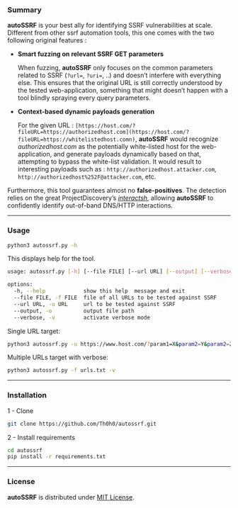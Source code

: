 ### Summary

**autoSSRF** is your best ally for identifying SSRF vulnerabilities at scale. Different from other ssrf automation tools, this one comes with the two following original features :

- **Smart fuzzing on relevant SSRF GET parameters**
    
    When fuzzing, **autoSSRF** only focuses on the common parameters related to SSRF (`?url=`, `?uri=`, ..) and doesn’t interfere with everything else. This ensures that the original URL is still correctly understood by the tested web-application, something that might doesn’t happen with a tool blindly spraying every query parameters.
    
- **Context-based dynamic payloads generation**
    
    For the given URL : `[https://host.com/?fileURL=https://authorizedhost.com](https://host.com/?fileURL=https://whitelistedhost.comn)`, **autoSSRF** would recognize *authorizedhost.com* as the potentially white-listed host for the web-application, and generate payloads dynamically based on that, attempting to bypass the white-list validation. 
    It would result to interesting payloads such as : `http://authorizedhost.attacker.com`, `http://authorizedhost%252F@attacker.com`, etc.
    

Furthermore, this tool guarantees almost no **false-positives**. The detection relies on the great ProjectDiscovery’s *[interactsh](https://github.com/projectdiscovery/interactsh)*, allowing **autoSSRF** to confidently identify out-of-band DNS/HTTP interactions.

---

### Usage

```bash
python3 autossrf.py -h
```

This displays help for the tool.

```bash
usage: autossrf.py [-h] [--file FILE] [--url URL] [--output] [--verbose]

options:
  -h, --help            show this help  message and exit
  --file FILE, -f FILE  file of all URLs to be tested against SSRF
  --url URL, -u URL     url to be tested against SSRF
  --output, -o          output file path
  --verbose, -v         activate verbose mode
```

Single URL target: 

```bash
python3 autossrf.py -u https://www.host.com/?param1=X&param2=Y&param2=Z
```

Multiple URLs target with verbose: 

```bash
python3 autossrf.py -f urls.txt -v
```

---

### Installation

1 - Clone 

```bash
git clone https://github.com/Th0h0/autossrf.git
```

2  - Install requirements

```bash
cd autossrf 
pip install -r requirements.txt
```

---

### License

**autoSSRF** is distributed under [MIT License](https://github.com/Th0h0/autossrf/blob/master/LICENSE.md).
